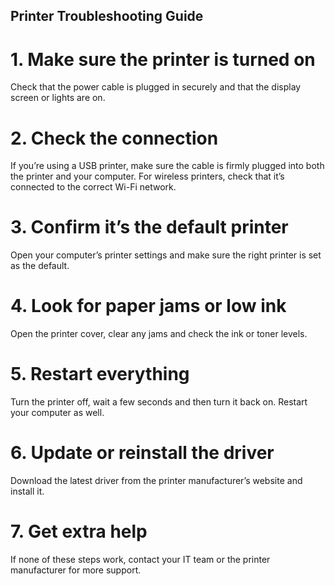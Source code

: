 ## Printer Troubleshooting Guide

# 1. Make sure the printer is turned on
Check that the power cable is plugged in securely and that the display screen or lights are on.

# 2. Check the connection
If you’re using a USB printer, make sure the cable is firmly plugged into both the printer and your computer.
For wireless printers, check that it’s connected to the correct Wi-Fi network.

# 3. Confirm it’s the default printer
Open your computer’s printer settings and make sure the right printer is set as the default.

# 4. Look for paper jams or low ink
Open the printer cover, clear any jams and check the ink or toner levels.

# 5. Restart everything
Turn the printer off, wait a few seconds and then turn it back on. Restart your computer as well.

# 6. Update or reinstall the driver
Download the latest driver from the printer manufacturer’s website and install it.

# 7. Get extra help
If none of these steps work, contact your IT team or the printer manufacturer for more support.
